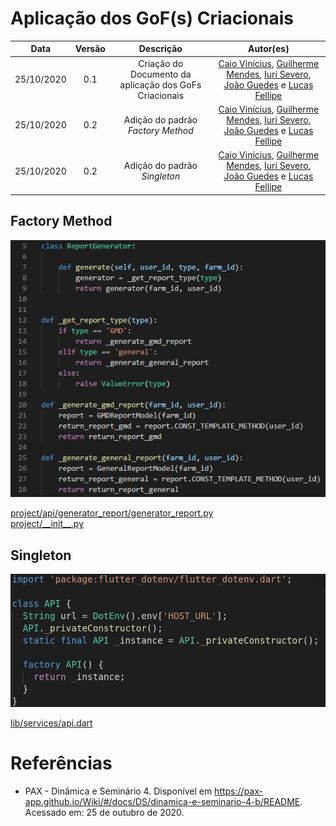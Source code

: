 # Aplicação dos GoF(s) Criacionais

|    Data    | Versão |                Descrição                |                     Autor(es)                     |
| :--------: | :----: | :-------------------------------------: | :-------------------------------------------: |
| 25/10/2020 | 0.1 | Criação do Documento da aplicação dos GoFs Criacionais | [Caio Vinícius](https://github.com/caiovfernandes), [Guilherme Mendes](https://github.com/guilherme-mendes), [Iuri Severo](https://github.com/iurisevero), [João Guedes](https://github.com/sudjoao) e [Lucas Fellipe](https://github.com/lucasfcm9) |
| 25/10/2020 | 0.2 | Adição do padrão <i>Factory Method</i> | [Caio Vinícius](https://github.com/caiovfernandes), [Guilherme Mendes](https://github.com/guilherme-mendes), [Iuri Severo](https://github.com/iurisevero), [João Guedes](https://github.com/sudjoao) e [Lucas Fellipe](https://github.com/lucasfcm9) |
| 25/10/2020 | 0.2 | Adição do padrão <i>Singleton</i> | [Caio Vinícius](https://github.com/caiovfernandes), [Guilherme Mendes](https://github.com/guilherme-mendes), [Iuri Severo](https://github.com/iurisevero), [João Guedes](https://github.com/sudjoao) e [Lucas Fellipe](https://github.com/lucasfcm9) |

## Factory Method

<img src="docs/Assets/Img/DesignPatterns/CreationalGoFs/FactoryMethodExample.png" alt="Factory Method Example">

[project/api/generator_report/generator_report.py](https://github.com/UnBArqDsw/2020.1_G13_iGado_Backend/blob/113-DesignPatnersReport/project/api/generator_report/generator_report.py) <br />
[project/\_\_init\_\_.py](https://github.com/UnBArqDsw/2020.1_G13_iGado_Backend/blob/113-DesignPatnersReport/project/__init__.py)

## Singleton

<img src="docs/Assets/Img/DesignPatterns/CreationalGoFs/SingletonExample.png" alt="Singleton Example">

[lib/services/api.dart](https://github.com/UnBArqDsw/2020.1_G13_iGado_Frontend/blob/HOTFIX-DesingPatternsFront/lib/services/api.dart)

# Referências

* PAX - Dinâmica e Seminário 4. Disponível em <https://pax-app.github.io/Wiki/#/docs/DS/dinamica-e-seminario-4-b/README>. Acessado em: 25 de outubro de 2020.
